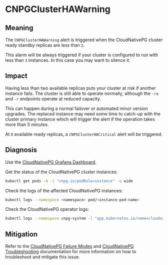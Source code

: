 CNPGClusterHAWarning
====================

Meaning
-------

The `CNPGClusterHAWarning` alert is triggered when the CloudNativePG cluster ready standby replicas are less than `2`.

This alarm will be always triggered if your cluster is configured to run with less than `3` instances. In this case you
may want to silence it.

Impact
------

Having less than two available replicas puts your cluster at risk if another instance fails. The cluster is still able
to operate normally, although the `-ro` and `-r` endpoints operate at reduced capacity.

This can happen during a normal failover or automated minor version upgrades. The replaced instance may need some time
to catch-up with the cluster primary instance which will trigger the alert if the operation takes more than 5 minutes.

At `0` available ready replicas, a `CNPGClusterHACritical` alert will be triggered.

Diagnosis
---------

Use the [CloudNativePG Grafana Dashboard](https://grafana.com/grafana/dashboards/20417-cloudnativepg/).

Get the status of the CloudNativePG cluster instances:

```bash
kubectl get pods -A -l "cnpg.io/podRole=instance" -o wide
```

Check the logs of the affected CloudNativePG instances:

```bash
kubectl logs --namespace <namespace> pod/<instance-pod-name>
```

Check the CloudNativePG operator logs:

```bash
kubectl logs --namespace cnpg-system -l "app.kubernetes.io/name=cloudnative-pg"
```

Mitigation
----------

Refer to the [CloudNativePG Failure Modes](https://cloudnative-pg.io/documentation/current/failure_modes/)
and [CloudNativePG Troubleshooting](https://cloudnative-pg.io/documentation/current/troubleshooting/) documentation for
more information on how to troubleshoot and mitigate this issue.
